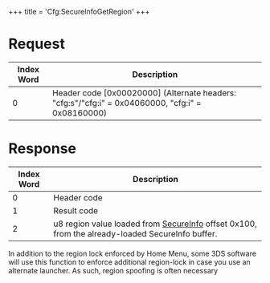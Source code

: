 +++
title = 'Cfg:SecureInfoGetRegion'
+++

# Request

| Index Word | Description                                                                                        |
|------------|----------------------------------------------------------------------------------------------------|
| 0          | Header code \[0x00020000\] (Alternate headers: "cfg:s"/"cfg:i" = 0x04060000, "cfg:i" = 0x08160000) |

# Response

| Index Word | Description                                                                                                                           |
|------------|---------------------------------------------------------------------------------------------------------------------------------------|
| 0          | Header code                                                                                                                           |
| 1          | Result code                                                                                                                           |
| 2          | u8 region value loaded from [SecureInfo](Nandrw/sys/SecureInfo_A "wikilink") offset 0x100, from the already-loaded SecureInfo buffer. |

In addition to the region lock enforced by Home Menu, some 3DS software
will use this function to enforce additional region-lock in case you use
an alternate launcher. As such, region spoofing is often necessary